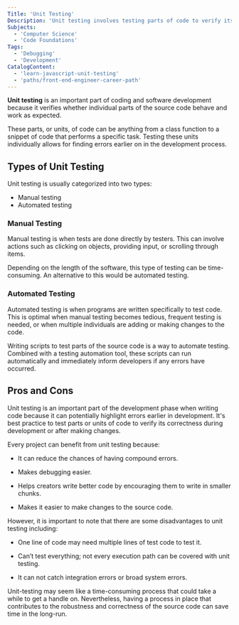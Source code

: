 ```yaml
---
Title: 'Unit Testing'
Description: 'Unit testing involves testing parts of code to verify its behavior.'
Subjects:
  - 'Computer Science'
  - 'Code Foundations'
Tags:
  - 'Debugging'
  - 'Development'
CatalogContent:
  - 'learn-javascript-unit-testing'
  - 'paths/front-end-engineer-career-path'
---
```


**Unit testing** is an important part of coding and software development because it verifies whether individual parts of the source code behave and work as expected.

These parts, or units, of code can be anything from a class function to a snippet of code that performs a specific task. Testing these units individually allows for finding errors earlier on in the development process.

## Types of Unit Testing

Unit testing is usually categorized into two types:

- Manual testing
- Automated testing

### Manual Testing

Manual testing is when tests are done directly by testers. This can involve actions such as clicking on objects, providing input, or scrolling through items.

Depending on the length of the software, this type of testing can be time-consuming. An alternative to this would be automated testing.

### Automated Testing

Automated testing is when programs are written specifically to test code. This is optimal when manual testing becomes tedious, frequent testing is needed, or when multiple individuals are adding or making changes to the code.

Writing scripts to test parts of the source code is a way to automate testing. Combined with a testing automation tool, these scripts can run automatically and immediately inform developers if any errors have occurred.

## Pros and Cons

Unit testing is an important part of the development phase when writing code because it can potentially highlight errors earlier in development. It's best practice to test parts or units of code to verify its correctness during development or after making changes.

Every project can benefit from unit testing because:

- It can reduce the chances of having compound errors.

- Makes debugging easier.

- Helps creators write better code by encouraging them to write in smaller chunks.

- Makes it easier to make changes to the source code.

However, it is important to note that there are some disadvantages to unit testing including:

- One line of code may need multiple lines of test code to test it.

- Can’t test everything; not every execution path can be covered with unit testing.

- It can not catch integration errors or broad system errors.

Unit-testing may seem like a time-consuming process that could take a while to get a handle on. Nevertheless, having a process in place that contributes to the robustness and correctness of the source code can save time in the long-run.
